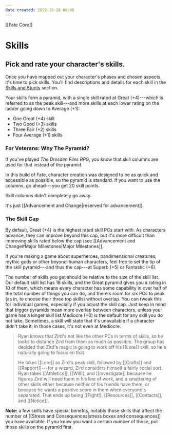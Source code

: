 ```yaml
---
date created: 2022-10-18 08:08
---
```


[[Fate Core]]

# Skills

## Pick and rate your character's skills.

Once you have mapped out your character's phases and chosen aspects, it's time to pick skills. You'll find descriptions and details for each skill in the [Skills and Stunts](../skills-stunts/index.html "Skills & Stunts") section.

Your skills form a pyramid, with a single skill rated at Great (+4)---which is referred to as the peak skill---and more skills at each lower rating on the ladder going down to Average (+1):

- One Great (+4) skill
- Two Good (+3) skills
- Three Fair (+2) skills
- Four Average (+1) skills

### For Veterans: Why The Pyramid?

If you've played _The Dresden Files RPG_, you know that skill columns are used for that instead of the pyramid.

In this build of Fate, character creation was designed to be as quick and accessible as possible, so the pyramid is standard. If you want to use the columns, go ahead---you get 20 skill points.

Skill columns didn't completely go away. 

It's just [[Advancement and Change|reserved for advancement]].

### The Skill Cap

By default, Great (+4) is the highest rated skill PCs start with. As characters advance, they can improve beyond this cap, but it's more difficult than improving skills rated below the cap (see [[Advancement and Change#Major Milestones|Major Milestones]].

If you're making a game about superheroes, pandimensional creatures, mythic gods or other beyond-human characters, feel free to set the tip of the skill pyramid---and thus the cap---at Superb (+5) or Fantastic (+6).

The number of skills you get should be relative to the size of the skill list. Our default skill list has 18 skills, and the Great pyramid gives you a rating in 10 of them, which means every character has some capability in over half of the total number of things you can do, and there's room for six PCs to peak (as in, to choose their three top skills) without overlap. You can tweak this for individual games, especially if you adjust the skill cap. Just keep in mind that bigger pyramids mean more overlap between characters, unless your game has a longer skill list.Mediocre (+0) is the default for any skill you do not take. Sometimes, a skill will state that it's unavailable if a character didn't take it; in those cases, it's not even at Mediocre.

> Ryan knows that Zird's not like the other PCs in terms of skills, so he looks to distance Zird from them as much as possible. The group has decided that Zird's magic is going to work off his [[Lore]] skill, so he's naturally going to focus on that.
>
> He takes [[Lore]] as Zird's peak skill, followed by [[Crafts]] and [[Rapport]]---for a wizard, Zird considers himself a fairly social sort. Ryan takes [[Athletics]], [[Will]], and [[Investigate]] because he figures Zird will need them in his line of work, and a smattering of other skills either because neither of his friends have them, or because he wants a positive score in them when everyone's separated. That ends up being [[Fight]], [[Resources]], [[Contacts]], and [[Notice]].

**Note:** a few skills have special benefits, notably those skills that affect the number of [[Stress and Consequences|stress boxes and consequences]] you have available. If you know you want a certain number of those, put those skills on the pyramid first.
